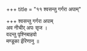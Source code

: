 +++
title = "११ श्वसन्तु गर्गरा अपाम्"

+++
श्वसन्तु गर्गरा अपाम्  
अव नीचीर् अपः सृज ।  
वदन्तु पृश्निबाहवो  
मण्डूका ईरिणानु ॥